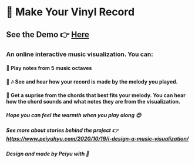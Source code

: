 # :musical_score: Make Your Vinyl Record
## See the Demo :point_right: <a href="https://vinyl-record-maker.web.app/">Here</a> 

### An online interactive music visualization. You can:
#### :musical_keyboard:   Play notes from 5 music octaves 
#### :art: :notes:   See and hear how your record is made by the melody you played. 
#### :wind_chime:   Get a suprise from the chords that best fits your melody. You can hear how the chord sounds and what notes they are from the visualization.

##### Hope you can feel the warmth when you play along :blush:
##### See more about stories behind the project :point_right: <a href="">https://www.peiyuhyu.com/2020/10/19/i-design-a-music-visualization/</a> 
##### Design and made by Peiyu with :heartbeat:

